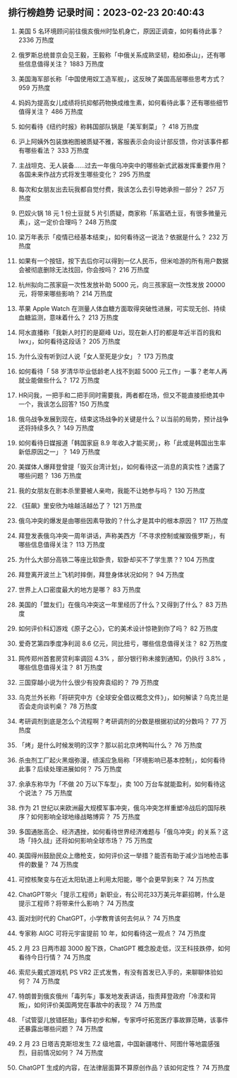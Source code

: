 
## 排行榜趋势 记录时间：2023-02-23 20:40:43
  
  1. 美国 5 名环境顾问前往俄亥俄州时坠机身亡，原因正调查，如何看待此事？ 2336 万热度
    
  2. 俄罗斯总统普京会见王毅，王毅称「中俄关系成熟坚韧，稳如泰山」，还有哪些信息值得关注？ 1883 万热度
    
  3. 美国海军部长称「中国使用奴工造军舰」，这反映了美国高层哪些思考方式？ 959 万热度
    
  4. 妈妈为提高女儿成绩将抗抑郁药物换成维生素，如何看待此事？还有哪些细节值得关注？ 486 万热度
    
  5. 如何看待《纽约时报》称韩国部队锅是「美军剩菜」？ 418 万热度
    
  6. 沪上阿姨外包装旗袍图被质疑不雅，客服表示会向设计部反馈，你对该事件都有哪些看法？ 333 万热度
    
  7. 主战坦克、无人装备……过去一年俄乌冲突中的哪些新式武器发挥重要作用？各国未来作战方式将发生哪些变化？ 295 万热度
    
  8. 每次和女朋友出去玩我都自觉付费，我该怎么去引导她承担一部分？ 257 万热度
    
  9. 巴奴火锅 18 元 1 份土豆就 5 片引质疑，商家称「系富硒土豆，有很多微量元素」，这一定价合理吗？ 248 万热度
    
  10. 梁万年表示「疫情已经基本结束」，如何看待这一说法？依据是什么？ 232 万热度
    
  11. 如果有一个按钮，按下去后你可以得到一亿人民币，但米哈游的所有用户数据会被彻底删除无法找回，你会按吗？ 216 万热度
    
  12. 杭州拟向二孩家庭一次性发放补助 5000 元，向三孩家庭一次性发放 20000 元，将带来哪些影响？ 214 万热度
    
  13. 苹果 Apple Watch 在测量人体血糖方面取得突破性进展，可实现无创、持续血糖监测，意味着什么？ 213 万热度
    
  14. 阿水直播称「我新人时打的是巅峰 Uzi，现在新人打的都是年近半百的我和 lwx」，如何看待这段话？ 205 万热度
    
  15. 为什么没有听到过人说「女人至死是少女」？ 173 万热度
    
  16. 如何看待「 58 岁清华毕业低龄老人找不到超 5000 元工作」一事？老年人再就业能做些什么？ 172 万热度
    
  17. HR问我，一把手和二把手同时需要我，两者都在场，但又不能直接拒绝其中一个，我该怎么回答? 150 万热度
    
  18. 俄乌战争发展到现在，结束这场战争的关键是什么？以当前的局势，预计战争还将持续多久？ 149 万热度
    
  19. 如何看待日媒报道「韩国家庭 8.9 年收入才能买房」，称「此或是韩国出生率新低原因之一」？ 149 万热度
    
  20. 美媒体人爆拜登曾提「毁灭台湾计划」，如何看待这一消息的真实性？透露了哪些问题？ 136 万热度
    
  21. 我的女朋友在剧本杀里要被人亲吻，我能不让她参与吗？ 130 万热度
    
  22. 《狂飙》里安欣为啥越活越怂了？ 121 万热度
    
  23. 俄乌冲突的爆发是由哪些因素导致的？什么才是其中的根本原因？ 117 万热度
    
  24. 拜登发表俄乌冲突一周年讲话，声称美西方「不寻求控制或摧毁俄罗斯」，有哪些信息值得关注？ 113 万热度
    
  25. 为什么大部分高铁二等座比软卧贵，软卧却买不了学生票？? 104 万热度
    
  26. 拜登离开波兰上飞机时摔倒，拜登身体状况如何？ 94 万热度
    
  27. 世界上人口密度最大的地方是哪？ 83 万热度
    
  28. 美国的「盟友们」在俄乌冲突这一年里经历了什么？又得到了什么？ 83 万热度
    
  29. 如何评价科幻游戏《原子之心》，它的美术设计惊艳到你了吗？ 82 万热度
    
  30. 爱奇艺第四季度净利润 8.6 亿元，同比扭亏，哪些信息值得关注？ 82 万热度
    
  31. 网传郑州首套房贷利率调回 4.3% ，部分银行称未接到通知，仍执行 3.8% ，哪些信息值得关注？ 81 万热度
    
  32. 三国穿越小说为什么很少有投奔袁绍的？ 79 万热度
    
  33. 乌克兰外长称「将研究中方《全球安全倡议概念文件》」，如何解读？乌克兰是否会走向谈判桌？ 78 万热度
    
  34. 考研调剂到底是怎么个流程啊？考研调剂的分数是根据初试的分数吗？ 77 万热度
    
  35. 「烤」是什么时候发明的汉字？那以前北京烤鸭叫什么？ 76 万热度
    
  36. 杀虫剂工厂起火黑烟弥漫，绩溪应急局称「环境影响已基本控制」，如何看待此事？后续处理进展如何？ 75 万热度
    
  37. 余承东称华为「不做 20 万以下车型」，卖 100 万台车就能盈利，如何看待这个说法？ 75 万热度
    
  38. 作为 21 世纪以来欧洲最大规模军事冲突，俄乌冲突怎样重塑冷战后的国际秩序？如何影响全球地缘战略博弈？ 75 万热度
    
  39. 多国通胀高企、经济遇挫，如何看待世界经济难题与「俄乌冲突」的关系？这场「持久战」还将如何影响全球市场？ 75 万热度
    
  40. 美国得州鼓励民众上缴枪支，如何评价这一举措？能否有助于减少当地枪击事件的数量？ 74 万热度
    
  41. 可控核聚变与在近太阳轨道上利用太阳能，哪个会更早到来？ 74 万热度
    
  42. ChatGPT带火「提示工程师」新职业，有公司花33万美元年薪招聘，什么是提示工程师？将带来什么影响？ 74 万热度
    
  43. 面对划时代的 ChatGPT，小学教育该何去何从？ 74 万热度
    
  44. 专家称 AIGC 可将元宇宙提前 10 年，如何看待这一观点？ 74 万热度
    
  45. 2 月 23 日两市超 3000 股下跌，ChatGPT 概念股走低，汉王科技跌停，如何看待今日行情？ 74 万热度
    
  46. 索尼头戴式游戏机 PS VR2 正式发售，有没有首发已入手的，来聊聊体验如何？ 74 万热度
    
  47. 特朗普到俄亥俄州「毒列车」事发地发表讲话，指责拜登政府「冷漠和背叛」，如何评价美国两党在事故中的表现？ 74 万热度
    
  48. 「试管婴儿放错胚胎」事件初步和解，专家呼吁拓宽医疗事故罪范畴，该事件还暴露出哪些问题？ 74 万热度
    
  49. 2 月 23 日塔吉克斯坦发生 7.2 级地震，中国新疆喀什、阿图什等地震感强烈，目前情况如何？ 74 万热度
    
  50. ChatGPT 生成的内容，在法律层面算不算原创作品？该如何定性？ 74 万热度
    
